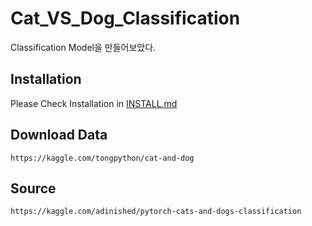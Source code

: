 # Cat_VS_Dog_Classification
Classification Model을 만들어보았다.

## Installation
Please Check Installation in [INSTALL.md](https://github.com/cv-jaeha/cat-dog-classification/blob/main/INSTALL.md)

## Download Data
```
https://kaggle.com/tongpython/cat-and-dog
```

## Source
```
https://kaggle.com/adinished/pytorch-cats-and-dogs-classification
```
